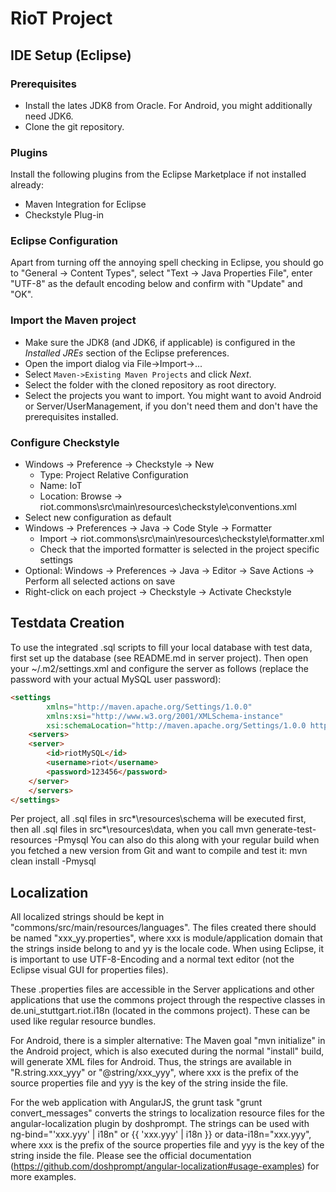# RioT Project

## IDE Setup (Eclipse)

### Prerequisites

- Install the lates JDK8 from Oracle. For Android, you might additionally need JDK6.
- Clone the git repository.

### Plugins
Install the following plugins from the Eclipse Marketplace if not installed already:

- Maven Integration for Eclipse
- Checkstyle Plug-in

### Eclipse Configuration
Apart from turning off the annoying spell checking in Eclipse, you should go to "General -> Content Types", select "Text -> Java Properties File", enter "UTF-8" as the default encoding below and confirm with "Update" and "OK".

### Import the Maven project
- Make sure the JDK8 (and JDK6, if applicable) is configured in the *Installed JREs* section of the Eclipse preferences.
- Open the import dialog via File->Import->...
- Select `Maven->Existing Maven Projects` and click *Next*.
- Select the folder with the cloned repository as root directory.
- Select the projects you want to import. You might want to avoid Android or Server/UserManagement, if you don't need them and don't have the prerequisites installed.

### Configure Checkstyle
- Windows -> Preference -> Checkstyle -> New
  - Type: Project Relative Configuration
  - Name: IoT
  - Location: Browse -> riot.commons\src\main\resources\checkstyle\conventions.xml
- Select new configuration as default
- Windows -> Preferences -> Java -> Code Style -> Formatter
  - Import -> riot.commons\src\main\resources\checkstyle\formatter.xml
  - Check that the imported formatter is selected in the project specific settings
- Optional: Windows -> Preferences -> Java -> Editor -> Save Actions -> Perform all selected actions on save
- Right-click on each project -> Checkstyle -> Activate Checkstyle 

## Testdata Creation
To use the integrated .sql scripts to fill your local database with test data, first set up the database (see README.md in server project).
Then open your ~/.m2/settings.xml and configure the server as follows (replace the password with your actual MySQL user password):

```html
<settings
        xmlns="http://maven.apache.org/Settings/1.0.0"
        xmlns:xsi="http://www.w3.org/2001/XMLSchema-instance"
        xsi:schemaLocation="http://maven.apache.org/Settings/1.0.0 http://maven.apache.org/xsd/settings-1.0.0.xsd">
    <servers>
	<server>
		<id>riotMySQL</id>
		<username>riot</username>
		<password>123456</password>
	</server>
    </servers>
</settings>
```

Per project, all .sql files in src\*\resources\schema will be executed first, then all .sql files in src\*\resources\data, when you call
mvn generate-test-resources -Pmysql
You can also do this along with your regular build when you fetched a new version from Git and want to compile and test it:
mvn clean install -Pmysql

## Localization
All localized strings should be kept in "commons/src/main/resources/languages". The files created there should be named "xxx_yy.properties", where xxx is module/application domain that the strings inside belong to and yy is the locale code. When using Eclipse, it is important to use UTF-8-Encoding and a normal text editor (not the Eclipse visual GUI for properties files).

These .properties files are accessible in the Server applications and other applications that use the commons project through the respective classes in de.uni_stuttgart.riot.i18n (located in the commons project). These can be used like regular resource bundles.

For Android, there is a simpler alternative: The Maven goal "mvn initialize" in the Android project, which is also executed during the normal "install" build, will generate XML files for Android. Thus, the strings are available in "R.string.xxx_yyy" or "@string/xxx_yyy", where xxx is the prefix of the source properties file and yyy is the key of the string inside the file.

For the web application with AngularJS, the grunt task "grunt convert_messages" converts the strings to localization resource files for the angular-localization plugin by doshprompt. The strings can be used with ng-bind="'xxx.yyy' | i18n" or {{ 'xxx.yyy' | i18n }} or data-i18n="xxx.yyy", where xxx is the prefix of the source properties file and yyy is the key of the string inside the file. Please see the official documentation (https://github.com/doshprompt/angular-localization#usage-examples) for more examples.
